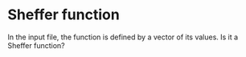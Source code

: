 # Sheffer function

In the input file, the function is defined by a vector of its values. Is it a Sheffer function?
